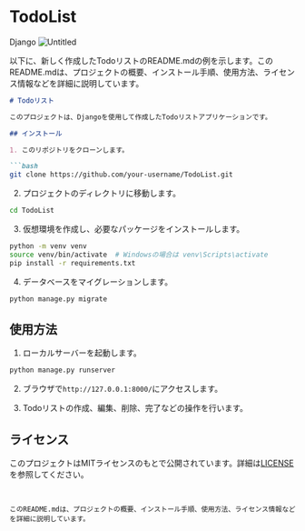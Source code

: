# TodoList
Django
![Untitled](https://github.com/yamadan96/TodoList/assets/82156810/20ecf8dd-d6f7-43b5-9066-590903651dd9)

以下に、新しく作成したTodoリストのREADME.mdの例を示します。このREADME.mdは、プロジェクトの概要、インストール手順、使用方法、ライセンス情報などを詳細に説明しています。

```markdown
# Todoリスト

このプロジェクトは、Djangoを使用して作成したTodoリストアプリケーションです。

## インストール

1. このリポジトリをクローンします。

```bash
git clone https://github.com/your-username/TodoList.git
```

2. プロジェクトのディレクトリに移動します。

```bash
cd TodoList
```

3. 仮想環境を作成し、必要なパッケージをインストールします。

```bash
python -m venv venv
source venv/bin/activate  # Windowsの場合は venv\Scripts\activate
pip install -r requirements.txt
```

4. データベースをマイグレーションします。

```bash
python manage.py migrate
```

## 使用方法

1. ローカルサーバーを起動します。

```bash
python manage.py runserver
```

2. ブラウザで`http://127.0.0.1:8000/`にアクセスします。

3. Todoリストの作成、編集、削除、完了などの操作を行います。

## ライセンス

このプロジェクトはMITライセンスのもとで公開されています。詳細は[LICENSE](LICENSE)を参照してください。
```


このREADME.mdは、プロジェクトの概要、インストール手順、使用方法、ライセンス情報などを詳細に説明しています。
